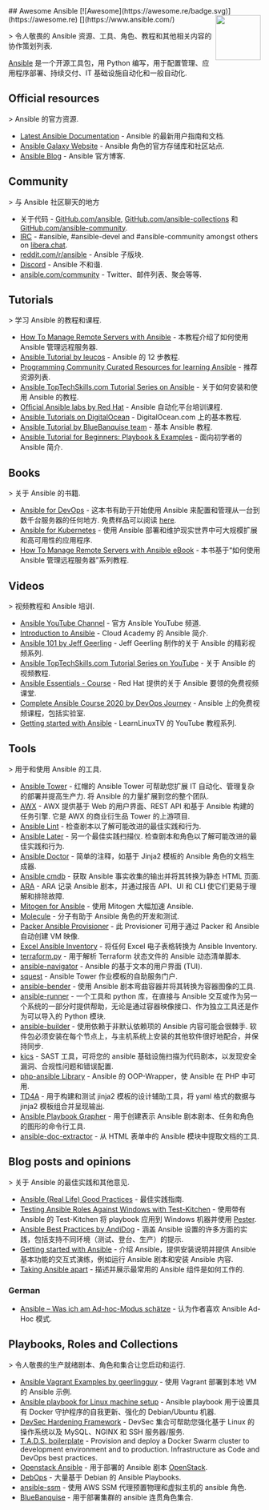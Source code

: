 <div class="github-widget" data-repo="ansible-community/awesome-ansible"></div>
<script async src="https://pagead2.googlesyndication.com/pagead/js/adsbygoogle.js"></script><ins class="adsbygoogle" style="display:block" data-ad-client="ca-pub-6890694312814945" data-ad-slot="5473692530" data-ad-format="auto"  data-full-width-responsive="true"></ins><script>(adsbygoogle = window.adsbygoogle || []).push({});</script>
## Awesome Ansible [![Awesome](https://awesome.re/badge.svg)](https://awesome.re)
<!--lint disable double-link-->
[<img src="https://raw.githubusercontent.com/ansible-community/awesome-ansible/master/ansible_logo.svg?sanitize=true" align="right" width="90">](https://www.ansible.com/)

&gt; 令人敬畏的 Ansible 资源、工具、角色、教程和其他相关内容的协作策划列表.

[Ansible](https://www.ansible.com/) 是一个开源工具包，用 Python 编写，用于配置管理、应用程序部署、持续交付、IT 基础设施自动化和一般自动化.
<!--lint enable double-link-->


## Official resources

&gt; Ansible 的官方资源.

- [Latest Ansible Documentation](https://docs.ansible.com/ansible/latest/user_guide/index.html) - Ansible 的最新用户指南和文档.
- [Ansible Galaxy Website](https://galaxy.ansible.com/) - Ansible 角色的官方存储库和社区站点.
- [Ansible Blog](https://www.ansible.com/blog) - Ansible 官方博客.

## Community

&gt; 与 Ansible 社区聊天的地方

- 关于代码 - [GitHub.com/ansible](https://github.com/ansible), [GitHub.com/ansible-collections](https://github.com/ansible-collections) 和 [GitHub.com/ansible-community](https://github.com/ansible-community).
- [IRC](https://docs.ansible.com/ansible/latest/community/communication.html#irc-channels) - #ansible, #ansible-devel and #ansible-community amongst others on [libera.chat](https://libera.chat/).
- [reddit.com/r/ansible](https://old.reddit.com/r/ansible/) - Ansible 子版块.
- [Discord](https://old.reddit.com/r/ansible/comments/jv5shj/ansible_discord_server_come_get_ansible_help_in/) - Ansible 不和谐.
- [ansible.com/community](https://ansible.com/community) - Twitter、邮件列表、聚会等等.

## Tutorials

&gt; 学习 Ansible 的教程和课程.

- [How To Manage Remote Servers with Ansible](https://www.digitalocean.com/community/tutorial_series/how-to-manage-remote-servers-with-ansible) - 本教程介绍了如何使用 Ansible 管理远程服务器.
- [Ansible Tutorial by leucos](https://github.com/leucos/ansible-tuto) - Ansible 的 12 步教程.
- [Programming Community Curated Resources for learning Ansible](https://hackr.io/tutorials/learn-ansible) - 推荐资源列表.
- [Ansible TopTechSkills.com Tutorial Series on Ansible](https://www.toptechskills.com/ansible-tutorials-courses/) - 关于如何安装和使用 Ansible 的教程.
- [Official Ansible labs by Red Hat](https://ansible.github.io/workshops/exercises/ansible_rhel/) - Ansible 自动化平台培训课程.
- [Ansible Tutorials on DigitalOcean](https://www.digitalocean.com/community/tags/ansible?subtype=tutorial) - DigitalOcean.com 上的基本教程.
- [Ansible Tutorial by BlueBanquise team](http://bluebanquise.com/documentation/releases/1.5.0/training_ansible.html) - 基本 Ansible 教程.
- [Ansible Tutorial for Beginners: Playbook & Examples](https://spacelift.io/blog/ansible-tutorial) - 面向初学者的 Ansible 简介.

## Books

&gt; 关于 Ansible 的书籍.

- [Ansible for DevOps](https://www.ansiblefordevops.com/)  - 这本书有助于开始使用 Ansible 来配置和管理从一台到数千台服务器的任何地方. 免费样品可以阅读 [here](https://leanpub.com/ansible-for-devops/read_sample).
- [Ansible for Kubernetes](https://www.ansibleforkubernetes.com/) - 使用 Ansible 部署和维护现实世界中可大规模扩展和高可用性的应用程序.
- [How To Manage Remote Servers with Ansible eBook](https://www.digitalocean.com/community/books/how-to-manage-remote-servers-with-ansible-ebook) - 本书基于“如何使用 Ansible 管理远程服务器”系列教程.

## Videos

&gt; 视频教程和 Ansible 培训.

- [Ansible YouTube Channel](https://www.youtube.com/channel/UCPJo5UY1KsP7J1BuHmiWNzQ) - 官方 Ansible YouTube 频道.
- [Introduction to Ansible](https://youtu.be/iVWmbStE1MM) - Cloud Academy 的 Ansible 简介.
- [Ansible 101 by Jeff Geerling](https://www.jeffgeerling.com/blog/2020/ansible-101-jeff-geerling-youtube-streaming-series) - Jeff Geerling 制作的关于 Ansible 的精彩视频系列.
- [Ansible TopTechSkills.com Tutorial Series on YouTube](https://www.youtube.com/playlist?list=PLMyOob-UkeytIleCbMlFfCzaunOh27hm6) - 关于 Ansible 的视频教程.
- [Ansible Essentials - Course](https://www.redhat.com/en/services/training/do007-ansible-essentials-simplicity-automation-technical-overview) - Red Hat 提供的关于 Ansible 要领的免费视频课堂.
- [Complete Ansible Course 2020 by DevOps Journey](https://www.youtube.com/watch?v=KuiAiUyuDY4&list=PLnFWJCugpwfzTlIJ-JtuATD2MBBD7_m3u&index=1) - Ansible 上的免费视频课程，包括实验室.
- [Getting started with Ansible](https://youtube.com/playlist?list=PLT98CRl2KxKEUHie1m24-wkyHpEsa4Y70) - LearnLinuxTV 的 YouTube 教程系列.

## Tools

&gt; 用于和使用 Ansible 的工具.

- [Ansible Tower](https://www.ansible.com/products/tower)  - 红帽的 Ansible Tower 可帮助您扩展 IT 自动化、管理复杂的部署并提高生产力. 将 Ansible 的力量扩展到您的整个团队.
- [AWX](https://github.com/ansible/awx)  - AWX 提供基于 Web 的用户界面、REST API 和基于 Ansible 构建的任务引擎. 它是 AWX 的商业衍生品 Tower 的上游项目.
- [Ansible Lint](https://github.com/ansible/ansible-lint) - 检查剧本以了解可能改进的最佳实践和行为.
- [Ansible Later](https://github.com/thegeeklab/ansible-later)  - 另一个最佳实践扫描仪. 检查剧本和角色以了解可能改进的最佳实践和行为.
- [Ansible Doctor](https://github.com/thegeeklab/ansible-doctor) - 简单的注释，如基于 Jinja2 模板的 Ansible 角色的文档生成器.
- [Ansible cmdb](https://github.com/fboender/ansible-cmdb) - 获取 Ansible 事实收集的输出并将其转换为静态 HTML 页面.
- [ARA](https://github.com/ansible-community/ara) - ARA 记录 Ansible 剧本，并通过报告 API、UI 和 CLI 使它们更易于理解和排除故障.
- [Mitogen for Ansible](https://mitogen.networkgenomics.com/ansible_detailed.html) - 使用 Mitogen 大幅加速 Ansible.
- [Molecule](https://molecule.readthedocs.io/en/latest/) - 分子有助于 Ansible 角色的开发和测试.
- [Packer Ansible Provisioner](https://packer.io/docs/provisioners/ansible-local.html ) - 此 Provisioner 可用于通过 Packer 和 Ansible 自动创建 VM 映像.
- [Excel Ansible Inventory](https://github.com/KeyboardInterrupt/ansible_xlsx_inventory) - 将任何 Excel 电子表格转换为 Ansible Inventory.
- [terraform.py](https://github.com/mantl/terraform.py) - 用于解析 Terraform 状态文件的 Ansible 动态清单脚本.
- [ansible-navigator](https://github.com/ansible/ansible-navigator) - Ansible 的基于文本的用户界面 (TUI).
- [squest](https://hewlettpackard.github.io/squest/) - Ansible Tower 作业模板的自助服务门户.
- [ansible-bender](https://ansible-community.github.io/ansible-bender/build/html/index.html) - 使用 Ansible 剧本弯曲容器并将其转换为容器图像的工具.
- [ansible-runner](https://github.com/ansible/ansible-runner) - 一个工具和 python 库，在直接与 Ansible 交互或作为另一个系统的一部分时提供帮助，无论是通过容器映像接口、作为独立工具还是作为可以导入的 Python 模块.
- [ansible-builder](https://ansible-builder.readthedocs.io/en/latest/)  - 使用依赖于非默认依赖项的 Ansible 内容可能会很棘手. 软件包必须安装在每个节点上，与主机系统上安装的其他软件很好地配合，并保持同步.
- [kics](https://github.com/Checkmarx/kics) - SAST 工具，可将您的 ansible 基础设施扫描为代码剧本，以发现安全漏洞、合规性问题和错误配置.
- [php-ansible Library](https://github.com/maschmann/php-ansible) - Ansible 的 OOP-Wrapper，使 Ansible 在 PHP 中可用.
- [TD4A](https://github.com/cidrblock/td4a) - 用于构建和测试 jinja2 模板的设计辅助工具，将 yaml 格式的数据与 jinja2 模板组合并呈现输出.
- [Ansible Playbook Grapher](https://github.com/haidaraM/ansible-playbook-grapher) - 用于创建表示 Ansible 剧本剧本、任务和角色的图形的命令行工具.
- [ansible-doc-extractor](https://github.com/xlab-steampunk/ansible-doc-extractor) - 从 HTML 表单中的 Ansible 模块中提取文档的工具.

## Blog posts and opinions

&gt; 关于 Ansible 的最佳实践和其他意见.

- [Ansible (Real Life) Good Practices](https://reinteractive.com/posts/167-ansible-real-life-good-practices) - 最佳实践指南.
- [Testing Ansible Roles Against Windows with Test-Kitchen](https://hodgkins.io/testing-ansible-roles-windows-test-kitchen) - 使用带有 Ansible 的 Test-Kitchen 将 playbook 应用到 Windows 机器并使用 [Pester](https://github.com/pester/Pester/).
- [Ansible Best Practices by AndiDog](https://andidog.de/blog/2017-04-24-ansible-best-practices) - 涵盖 Ansible 设置的许多方面的实践，包括支持不同环境（测试、登台、生产）的提示.
- [Getting started with Ansible](https://steampunk.si/blog/getting-started-with-ansible/) - 介绍 Ansible，提供安装说明并提供 Ansible 基本功能的交互式演练，例如运行 Ansible 剧本和安装 Ansible 内容.
- [Taking Ansible apart](https://steampunk.si/blog/taking-ansible-apart/) - 描述并展示最常用的 Ansible 组件是如何工作的.

### German

- [Ansible – Was ich am Ad-hoc-Modus schätze](https://www.my-it-brain.de/wordpress/ansible-was-ich-am-ad-hoc-modus-schaetze/) - 认为作者喜欢 Ansible Ad-Hoc 模式.

## Playbooks, Roles and Collections

&gt; 令人敬畏的生产就绪剧本、角色和集合让您启动和运行.

- [Ansible Vagrant Examples by geerlingguy](https://github.com/geerlingguy/ansible-vagrant-examples) - 使用 Vagrant 部署到本地 VM 的 Ansible 示例.
- [Ansible playbook for Linux machine setup](https://github.com/olivomarco/my-ansible-linux-setup) - Ansible playbook 用于设置具有 Docker 守护程序的自我更新、强化的 Debian/Ubuntu 机器.
- [DevSec Hardening Framework](https://dev-sec.io/) - DevSec 集合可帮助您强化基于 Linux 的操作系统以及 MySQL、NGINX 和 SSH 服务器/服务.
- [T.A.D.S. boilerplate](https://github.com/Thomvaill/tads-boilerplate) - Provision and deploy a Docker Swarm cluster to development environment and to production. Infrastructure as Code and DevOps best practices.
- [Openstack Ansible](https://github.com/openstack/openstack-ansible) - 用于部署的 Ansible 剧本 [OpenStack](https://www.openstack.org/).
- [DebOps](https://docs.debops.org/en/master/) - 大量基于 Debian 的 Ansible Playbooks.
- [ansible-ssm](https://github.com/HQarroum/ansible-ssm) - 使用 AWS SSM 代理预置物理和虚拟主机的 ansible 角色.
- [BlueBanquise](https://github.com/bluebanquise/bluebanquise) - 用于部署集群的 ansible 连贯角色集合.
